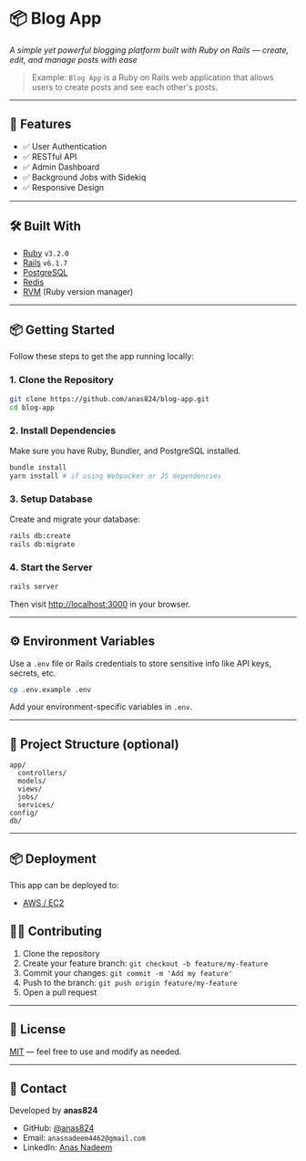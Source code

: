 # 📦 Blog App

_A simple yet powerful blogging platform built with Ruby on Rails — create, edit, and manage posts with ease_

> Example: `Blog App` is a Ruby on Rails web application that allows users to create posts and see each other's posts.

---

## 🚀 Features

- ✅ User Authentication
- ✅ RESTful API
- ✅ Admin Dashboard
- ✅ Background Jobs with Sidekiq
- ✅ Responsive Design

---

## 🛠️ Built With

- [Ruby](https://www.ruby-lang.org/) `v3.2.0`
- [Rails](https://rubyonrails.org/) `v6.1.7`
- [PostgreSQL](https://www.postgresql.org/)
- [Redis](https://redis.io/)
- [RVM](https://rvm.io/) (Ruby version manager)

---

## 📦 Getting Started

Follow these steps to get the app running locally:

### 1. Clone the Repository

```bash
git clone https://github.com/anas824/blog-app.git
cd blog-app
```

### 2. Install Dependencies

Make sure you have Ruby, Bundler, and PostgreSQL installed.

```bash
bundle install
yarn install # if using Webpacker or JS dependencies
```

### 3. Setup Database

Create and migrate your database:

```bash
rails db:create
rails db:migrate
```

### 4. Start the Server

```bash
rails server
```

Then visit [http://localhost:3000](http://localhost:3000) in your browser.

---

## ⚙️ Environment Variables

Use a `.env` file or Rails credentials to store sensitive info like API keys, secrets, etc.

```bash
cp .env.example .env
```

Add your environment-specific variables in `.env`.

---

## 📁 Project Structure (optional)

```
app/
  controllers/
  models/
  views/
  jobs/
  services/
config/
db/
```

---

## 📦 Deployment

This app can be deployed to:
- [AWS / EC2](https://aws.amazon.com/ec2/)

## 👨‍💻 Contributing

1. Clone the repository
2. Create your feature branch: `git checkout -b feature/my-feature`
3. Commit your changes: `git commit -m 'Add my feature'`
4. Push to the branch: `git push origin feature/my-feature`
5. Open a pull request

---

## 📄 License

[MIT](./LICENSE) — feel free to use and modify as needed.

---

## 🤝 Contact

Developed by **anas824**

- GitHub: [@anas824](https://github.com/anas824)
- Email: `anasnadeem4462@gmail.com`
- LinkedIn: [Anas Nadeem](https://linkedin.com/in/anas-nadeem-5678a21b4)
